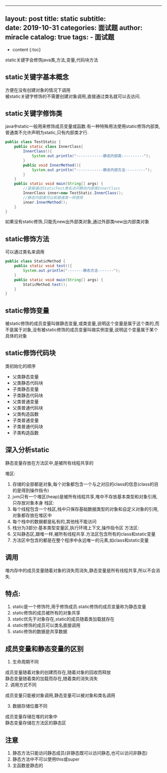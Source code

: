
---
layout:     post
title:      static
subtitle:   
date:       2019-10-31
categories: 面试题
author:     miracle
catalog: true
tags:
    - 面试题
---

* content
{:toc}

static关键字会修饰java类,方法,变量,代码块方法

## static关键字基本概念

方便在没有创建对象的情况下调用  
被static关键字修饰的不需要创建对象调用,直接通过类名就可以去访问.

## static关键字修饰类

java中static一般用来修饰成员变量或函数.有一种特殊用法使用static修饰内部类,普通类不允许声明为static,只有内部类才行.

```java
public class TestStatic {
	public static class InnerClass{
		InnerClass(){
			System.out.println("------------静态内部类----------");
		}
		public void InnerMethod(){
			System.out.println("------------静态内部方法---------");
		}
	}
	public static void main(String[] args) {
		//直接通过StaticTest类名访问静态内部类InnerClass
		InnerClass inner=new TestStatic.InnerClass();
		//静态内部类可以和普通类一样使用
		inner.InnerMethod();
	}
}
```

如果没有static修饰,只能先new出外部类对象,通过外部类new出内部类对象

## static修饰方法

可以通过类名来调用

```java
public class StaticMethod {
	public static void test(){
		System.out.println("-------静态方法-------");
	}
	public static void main(String[] args) {
		StaticMethod.test();
	}
}
```

## static修饰变量

被static修饰的成员变量叫做静态变量,或类变量,说明这个变量是属于这个类的,而不是属于对象,没有被static修饰的成员变量叫做实例变量,说明这个变量属于某个具体的对象

## static修饰代码块

类初始化的顺序

* 父类静态变量
* 父类静态代码块
* 子类静态变量
* 子类静态代码块
* 父类普通变量
* 父类普通代码块
* 父类构造函数
* 子类普通变量
* 子类普通代码块
* 子类构造函数

## 深入分析static

静态变量存放在方法区中,是被所有线程共享的  

堆区:
1. 存储的全部都是对象,每个对象都包含一个与之对应的class的信息(class的目的是得到操作指令)
2. jvm只有一个堆区(heap)是被所有线程共享,堆中不存放基本类型和对象引用,只存放对象本身
栈区:
1. 每个线程包含一个栈区,栈中只保存基础数据类型的对象和自定义对象的引用,对象都存放在堆区中
2. 每个栈中的数据都是私有的,其他栈不能访问
3. 栈分为3部分:基本类型变量区,执行环境上下文,操作指令区
方法区:
1. 又叫静态区,跟堆一样,被所有线程共享.方法区包含所有的class和static变量
2. 方法区中包含的都是在整个程序中永远唯一的元素,如class和static变量

## 调用

堆内存中的成员变量随着对象的消失而消失,静态变量是所有线程共享,所以不会消失.

## 特点:

1. static是一个修饰符,用于修饰成员.static修饰的成员变量称为静态变量
2. static修饰的成员被所有的对象共享
3. static优先于对象存在,static的成员随着类加载就存在
4. static修饰的成员可以类名直接调用
5. static修饰的数据是共享数据

## 成员变量和静态变量的区别

1. 生命周期不同

成员变量随着对象的创建而存在,随着对象的回收而释放  
静态变量随着类的加载而存在,随着类的消失消失  
2. 调用方式不同

成员变量只能被对象调用,静态变量可以被对象和类名调用

3. 数据存储位置不同

成员变量存储在堆的对象中  
静态变量存储在方法区的静态区

## 注意

1. 静态方法只能访问静态成员(非静态既可以访问静态,也可以访问非静态)
2. 静态方法中不可以使用this或super
3. 主函数是静态的

